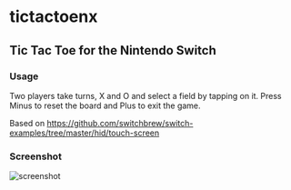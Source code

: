 # tictactoenx
## Tic Tac Toe for the Nintendo Switch

### Usage
Two players take turns, X and O and select a field by tapping on it. Press Minus to reset the board and Plus to exit the game.


Based on https://github.com/switchbrew/switch-examples/tree/master/hid/touch-screen

### Screenshot
![screenshot](https://i.imgur.com/5QVb72C.png)
